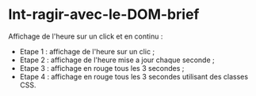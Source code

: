# Int-ragir-avec-le-DOM-brief
Affichage de l'heure sur un click et en continu :
- Etape 1 : affichage de l'heure sur un clic ;
- Etape 2 : affichage de l'heure mise a jour chaque seconde ;
- Etape 3 : affichage en rouge tous les 3 secondes ;
- Etape 4 : affichage en rouge tous les 3 secondes utilisant des classes CSS.
